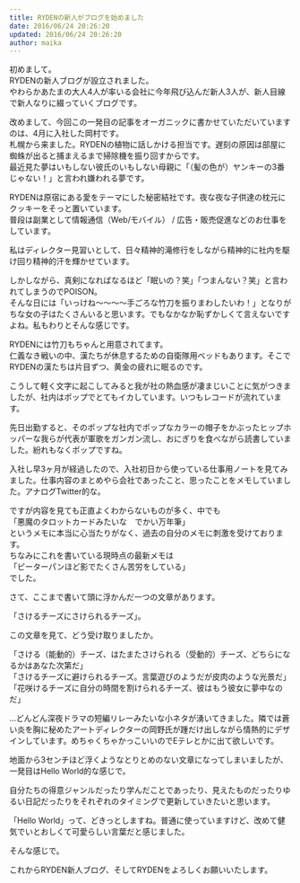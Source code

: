 ```yaml
---
title: RYDENの新人がブログを始めました
date: 2016/06/24 20:26:20
updated: 2016/06/24 20:26:20
author: maika
---
```

初めまして。  
RYDENの新人ブログが設立されました。  
やわらかあたまの大人4人が率いる会社に今年飛び込んだ新人3人が、新人目線で新人なりに綴っていくブログです。

<!-- more -->

改めまして、今回この一発目の記事をオーガニックに書かせていただいていますのは、4月に入社した岡村です。  
札幌から来ました。RYDENの植物に話しかける担当です。遅刻の原因は部屋に蜘蛛が出ると捕まえるまで掃除機を振り回すからです。  
最近見た夢はいもしない彼氏のいもしない母親に「（髪の色が）ヤンキーの3番じゃない！」と言われ嫌われる夢です。

RYDENは原宿にある愛をテーマにした秘密結社です。夜な夜な子供達の枕元にクッキーをそっと置いています。  
普段は副業として情報通信（Web/モバイル） / 広告・販売促進などのお仕事をしています。

私はディレクター見習いとして、日々精神的滝修行をしながら精神的に社内を駆け回り精神的汗を輝かせています。

しかしながら、真剣になればなるほど「眠いの？笑」「つまんない？笑」と言われてしまうのでPOISON。  
そんな日には「いっけね～～～～手ごろな竹刀を振りまわしたいわ！」となりがちな女の子はたくさんいると思います。でもなかなか恥ずかしくて言えないですよね。私もわりとそんな感じです。

RYDENには竹刀もちゃんと用意されてます。  
仁義なき戦いの中、漢たちが休息するための自衛隊用ベッドもあります。そこでRYDENの漢たちは片目ずつ、黄金の疲れに眠るのです。

こうして軽く文字に起こしてみると我が社の熱血感が凄まじいことに気がつきましたが、社内はポップでとてもイカしています。いつもレコードが流れています。

先日出勤すると、そのポップな社内でポップなカラーの帽子をかぶったヒップホッパーな我らが代表が軍歌をガンガン流し、おにぎりを食べながら読書していました。紛れもなくポップですね。

入社し早3ヶ月が経過したので、入社初日から使っている仕事用ノートを見てみました。仕事内容のまとめやら会社であったこと、思ったことをメモしていました。アナログTwitter的な。

ですが内容を見ても正直よくわからないものが多く、中でも  
「悪魔のタロットカードみたいな　でかい万年筆」  
というメモに本当に心当たりがなく、過去の自分のメモに刺激を受けております。  
ちなみにこれを書いている現時点の最新メモは  
「ピーターパンほど影でたくさん苦労をしている」  
でした。

さて、ここまで書いて頭に浮かんだ一つの文章があります。

「さけるチーズにさけられるチーズ」。

この文章を見て、どう受け取りましたか。

「さける（能動的）チーズ、はたまたさけられる（受動的）チーズ、どちらになるかはあなた次第だ」  
「さけるチーズに避けられるチーズ。言葉遊びのようだが皮肉のような光景だ」  
「花咲けるチーズに自分の時間を割けられるチーズ、彼はもう彼女に夢中なのだ」  

…どんどん深夜ドラマの短編リレーみたいな小ネタが湧いてきました。隣では蒼い炎を胸に秘めたアートディレクターの岡野氏が踵だけ出しながら情熱的にデザインしています。めちゃくちゃかっこいいのでEテレとかに出て欲しいです。

地面から3センチほど浮くようなとりとめのない文章になってしまいましたが、一発目はHello World的な感じで。

自分たちの得意ジャンルだったり学んだことであったり、見えたものだったりゆるい日記だったりをそれぞれのタイミングで更新していきたいと思います。

「Hello World」って、どきっとしますね。普通に使っていますけど、改めて健気でいとおしくて可愛らしい言葉だと感じました。

そんな感じで。

これからRYDEN新人ブログ、そしてRYDENをよろしくお願いいたします。
